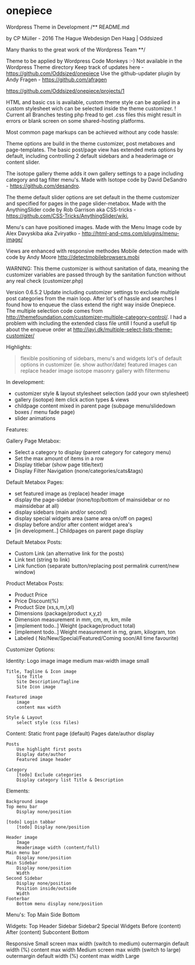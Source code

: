 # onepiece
Wordpress Theme in Development
/**
README.md

by CP Müller - 2016 The Hague 
Webdesign Den Haag | Oddsized

Many thanks to the great work of the Wordpress Team
**/

Theme to be applied by Wordpress Code Monkeys :-)
  Not available in the Wordpress Theme directory
  Keep track of updates here - https://github.com/Oddsized/onepiece
  Use the github-updater plugin by Andy Fragen - https://github.com/afragen

https://github.com/Oddsized/onepiece/projects/1

HTML and basic css is available, custom theme style can be applied in a custom stylesheet wich can be selected inside the theme customizer. ! Current all Branches testing php fread to get .css files this might result in errors or blank screen on some shared-hosting platforms.

Most common page markups can be achieved without any code hassle:

Theme options are build in the theme customizer, post metaboxes and page-templates.
The basic post/page view has extended meta options by default, including controlling 2 default sidebars and a headerimage or content slider. 

The isotope gallery theme adds it own gallery settings to a page including category and tag filter menu's.
Made with Isotope code by David DeSandro - https://github.com/desandro. 

The theme default slider options are set default in the theme customizer and specified for pages in the page slider-metabox. Made with the AnythingSlider code by Rob Garrison aka CSS-tricks - https://github.com/CSS-Tricks/AnythingSlider/wiki, 

Menu's can have positioned images.
Made with the Menu Image code by Alex Davyskiba aka Zviryatko - http://html-and-cms.com/plugins/menu-image/

Views are enhanced with responsive methodes
Mobile detection made with code by Andy Moore http://detectmobilebrowsers.mobi 


WARNING: This theme customizer is without sanitation of data, meaning the customizer variables are passed through by the sanitation function without any real check (customizer.php) 

Version 0.6.5.2
Update including customizer settings to exclude multiple post categories from the main loop.
After lot's of hassle and searches I found how to enqueue the class extend the right way inside Onepiece.  
The multiple selection code comes from http://themefoundation.com/customizer-multiple-category-control/.
I had a problem with including the extended class file untill I found a usefull tip about the enqueue order at http://jayj.dk/multiple-select-lists-theme-customizer/

Highlights:

> flexible positioning of sidebars, menu's and widgets
> lot's of default options in customizer (ie. show author/date)
> featured images can replace header image
> isotope masonry gallery with filtermenu

In development:

- customizer style & layout stylesheet selection (add your own stylesheet)
- gallery (isotope) item click action types & views
- childpage content mixed in parent page (subpage menu/slidedown boxes / menu fade page)
- slider animations



Features:


Gallery Page Metabox:
- Select a category to display (parent category for category menu)
- Set the max amount of items in a row
- Display titlebar (show page title/text) 
- Display Filter Navigation (none/categories/cats&tags)


Default Metabox Pages:
- set featured image as (replace) header image 
- display the page-sidebar (none/top/bottom of mainsidebar or no mainsidebar at all)
- display sidebars (main and/or second)
- display special widgets area (same area on/off on pages)
- display before and/or after content widget area's
- [in development..] Childpages on parent page display


Default Metabox Posts:
- Custom Link (an  alternative link for the posts)
- Link text (string to link) 
- Link function (separate button/replacing post permalink current/new window)


Product Metabox Posts:
- Product Price  
- Price Discount(%)  
- Product Size  (xs,s,m,l,xl)
- Dimensions (package/product x,y,z) 
- Dimension measurement in mm, cm, m, km, mile
- [implement todo..] Weight (package/product total)  
- [implement todo..] Weight measurement in mg, gram, kilogram, ton
- Labeled ( No/New/Special/Featured/Coming soon/All time favourite)


Customizer Options:

Identity:
    Logo image 
        image medium
    	max-width
        image small
    
    Title, Tagline & Icon image
        Site Title
        Site Description/Tagline
        Site Icon image
    
    Featured image
        image
		content max width
		
	Style & Layout
	    select style (css files)
	   
Content:
    Static front page (default)
    Pages
        date/author display

    Posts
        Use highlight first posts
        Display date/author
        Featured image header
        
    Category
        [todo] Exclude categories
        Display category list Title & Description 

   
Elements:

    Background image    
    Top menu bar
        Display none/position  
    
    [todo] Login tabbar    
        [todo] Display none/position
      
    Header image
		Image
		Headerimage width (content/full)
    Main menu bar
        Display none/position
    Main Sidebar
        Display none/position
        Width       
    Second Sidebar
        Display none/position
        Position inside/outside
        Width
    Footerbar
        Bottom menu display none/position

Menu's:
    Top
    Main
    Side
    Bottom
    
Widgets:
    Top
    Header
    Sidebar
    Sidebar2
    Special Widgets
    Before (content)
    After (content)
    Subcontent
    Bottom

Responsive
	Small
		screen max width (switch to medium)
		outermargin default width (%)
		content max width
	Medium
		screen max width (switch to large)
		outermargin default width (%)
		content max width
	Large
